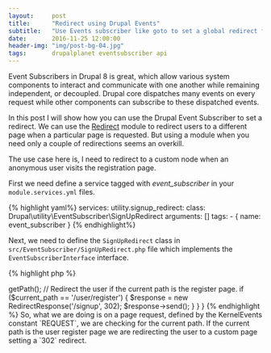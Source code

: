 ```yaml
---
layout:     post
title:      "Redirect using Drupal Events"
subtitle:   "Use Events subscriber like goto to set a global redirect for pages."
date:       2016-11-25 12:00:00
header-img: "img/post-bg-04.jpg"
tags:       drupalplanet eventsubscriber api
---
```


Event Subscribers in Drupal 8 is great, which allow various system components to interact and communicate with one another while remaining independent, or decoupled. Drupal core dispatches many events on every request while other components can subscribe to these dispatched events.

In this post I will show how you can use the Drupal Event Subscriber to set a redirect. We can use the [Redirect](https://www.drupal.org/project/redirect) module to redirect users to a different page when a particular page is requested. But using a module when you need only a couple of redirections seems an overkill.

The use case here is, I need to redirect to a custom node when an anonymous user visits the registration page.

First we need define a service tagged with *event_subscriber* in your `module.services.yml` files.

{% highlight yaml%}
services:
utility.signup_redirect:
  class: Drupal\utility\EventSubscriber\SignUpRedirect
  arguments: []
  tags:
    - { name: event_subscriber }
{% endhighlight%}

Next, we need to define the `SignUpRedirect` class in `src/EventSubscriber/SignUpRedirect.php` file which implements the `EventSubscriberInterface` interface.

{% highlight php %}
<?php

namespace Drupal\utility\EventSubscriber;

use Symfony\Component\EventDispatcher\EventSubscriberInterface;
use Symfony\Component\EventDispatcher\Event;
use Symfony\Component\HttpFoundation\RedirectResponse;
use Symfony\Component\HttpKernel\Event\FilterResponseEvent;
use Symfony\Component\HttpKernel\KernelEvents;

/**
 * Class SignUpRedirect.
 */
class SignUpRedirect implements EventSubscriberInterface {


  /**
   * Constructor.
   */
  public function __construct() {

  }

  /**
   * {@inheritdoc}
   */
  static function getSubscribedEvents() {
    $events[KernelEvents::REQUEST][] = ['redirectSignUp'];
    return $events;
  }

  /**
   * Code that should be triggered on event specified
   */
  public function redirectSignUp() {
    // Check current path.
    $current_path = \Drupal::service('path.current')->getPath();

    // Redirect the user if the current path is the register page.
    if ($current_path == '/user/register') {
      $response = new RedirectResponse('/signup', 302);
      $response->send();
    }
  }
}

{% endhighlight %}

So, what we are doing is on a page request, defined by the KernelEvents constant `REQUEST`, we are checking for the current path. If the current path is the user register page we are redirecting the user to a custom page setting a `302` redirect.
